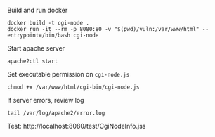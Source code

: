 
Build and run docker
```
docker build -t cgi-node .
docker run -it --rm -p 8080:80 -v "$(pwd)/vuln:/var/www/html" --entrypoint=/bin/bash cgi-node
```

Start apache server
```
apache2ctl start
```

Set executable permission on `cgi-node.js`
```
chmod +x /var/www/html/cgi-bin/cgi-node.js
```

If server errors, review log
```
tail /var/log/apache2/error.log
```

Test: http://localhost:8080/test/CgiNodeInfo.jss